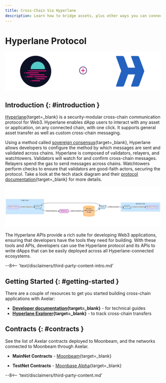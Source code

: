 ```yaml
---
title: Cross-Chain Via Hyperlane
description: Learn how to bridge assets, plus other ways you can connect your Moonbeam dApp to assets and functions on multiple blockchains using Hyperlane protocol & APIs.
---
```


# Hyperlane Protocol

![Hyperlane Moonbeam banner](/images/builders/integrations/bridges/hyperlane/hyperlane-banner.png)

## Introduction {: #introduction }
[Hyperlane](https://hyperlane.xyz){target=_blank} is a security-modular cross-chain communication protocol for Web3. Hyperlane enables dApp users to interact with any asset or application, on any connected chain, with one click. It supports general asset transfer as well as custom cross-chain messaging.  

Using a method called [sovereign consensus](https://docs.hyperlane.xyz/hyperlane-docs-1/protocol/security/sovereign-consensus){target=_blank}, Hyperlane allows developers to configure the method by which messages are sent and validated across chains. Hyperlane is composed of validators, relayers, and watchtowers. Validators will watch for and confirm cross-chain messages. Relayers spend the gas to send messages across chains. Watchtowers perform checks to ensure that validators are good-faith actors, securing the protocol. Take a look at the tech stack diagram and their [protocol documentation](https://docs.hyperlane.xyz/hyperlane-docs-1/protocol/overview){target=_blank} for more details.

![Hyperlane Technology Stack diagram](/images/builders/integrations/bridges/hyperlane/hyperlane-1.png)

The Hyperlane APIs provide a rich suite for developing Web3 applications, ensuring that developers have the tools they need for building. With these tools and APIs, developers can use the Hyperlane protocol and its APIs to write dApps that can be easily deployed across all Hyperlane-connected ecosystems.

--8<-- 'text/disclaimers/third-party-content-intro.md'

## Getting Started {: #getting-started }

There are a couple of resources to get you started building cross-chain applications with Axelar:

- **[Developer documentation](https://docs.hyperlane.xyz/hyperlane-docs-1/introduction/readme){target=_blank}** - for technical guides
- **[Hyperlane Explorer](https://explorer.hyperlane.xyz/){target=_blank}** - to track cross-chain transfers

## Contracts {: #contracts }

See the list of Axelar contracts deployed to Moonbeam, and the networks connected to Moonbeam through Axelar.

- **MainNet Contracts** - [Moonbeam](https://docs.hyperlane.xyz/hyperlane-docs-1/developers-faq-and-troubleshooting/addresses#mainnet){target=_blank}

- **TestNet Contracts** - [Moonbase Alpha](https://docs.hyperlane.xyz/hyperlane-docs-1/developers-faq-and-troubleshooting/addresses#testnet2){target=_blank}

--8<-- 'text/disclaimers/third-party-content.md'